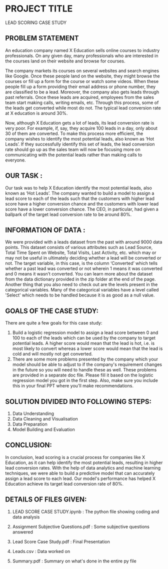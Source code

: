 
# PROJECT TITLE

LEAD SCORING CASE STUDY

## PROBLEM STATEMENT

An education company named X Education sells online courses to industry professionals. On any given day, many professionals who are interested in the courses land on their website and browse for courses. 

 

The company markets its courses on several websites and search engines like Google. Once these people land on the website, they might browse the courses or fill up a form for the course or watch some videos. When these people fill up a form providing their email address or phone number, they are classified to be a lead. Moreover, the company also gets leads through past referrals. Once these leads are acquired, employees from the sales team start making calls, writing emails, etc. Through this process, some of the leads get converted while most do not. The typical lead conversion rate at X education is around 30%. 

 

Now, although X Education gets a lot of leads, its lead conversion rate is very poor. For example, if, say, they acquire 100 leads in a day, only about 30 of them are converted. To make this process more efficient, the company wishes to identify the most potential leads, also known as ‘Hot Leads’. If they successfully identify this set of leads, the lead conversion rate should go up as the sales team will now be focusing more on communicating with the potential leads rather than making calls to everyone.
## OUR TASK :

Our task was to help X Education identify the most potential leads, also known as ‘Hot Leads’. The company wanted to build a model to assign a lead score to each of the leads such that the customers with higher lead score have a higher conversion chance and the customers with lower lead score have a lower conversion chance. The CEO, in particular, had given a ballpark of the target lead conversion rate to be around 80%.
## INFORMATION OF DATA :

We were provided with a leads dataset from the past with around 9000 data points. This dataset consists of various attributes such as Lead Source, Total Time Spent on Website, Total Visits, Last Activity, etc. which may or may not be useful in ultimately deciding whether a lead will be converted or not. The target variable, in this case, is the column ‘Converted’ which tells whether a past lead was converted or not wherein 1 means it was converted and 0 means it wasn’t converted. You can learn more about the dataset from the data dictionary provided in the zip folder at the end of the page. Another thing that you also need to check out are the levels present in the categorical variables. Many of the categorical variables have a level called 'Select' which needs to be handled because it is as good as a null value.
## GOALS OF THE CASE STUDY:

There are quite a few goals for this case study:

1. Build a logistic regression model to assign a lead score between 0 and 100 to each of the leads which can be used by the company to target potential leads. A higher score would mean that the lead is hot, i.e. is most likely to convert whereas a lower score would mean that the lead is cold and will mostly not get converted.
2. There are some more problems presented by the company which your model should be able to adjust to if the company's requirement changes in the future so you will need to handle these as well. These problems are provided in a separate doc file. Please fill it based on the logistic regression model you got in the first step. Also, make sure you include this in your final PPT where you'll make recommendations.
 
## SOLUTION DIVIDED INTO FOLLOWING STEPS: 

1. Data Understanding
2. Data Cleaning and Visualisation
3. Data Preparation
4. Model Building and Evaluation
## CONCLUSION:

In conclusion, lead scoring is a crucial process for companies like X Education, as it can help identify the most potential leads, resulting in higher lead conversion rates. With the help of data analytics and machine learning techniques, we were able to build a predictive model that can accurately assign a lead score to each lead. Our model's performance has helped X Education achieve its target lead conversion rate of 80%.
## DETAILS OF FILES GIVEN:

1. LEAD SCORE CASE STUDY.ipynb : The python file showing coding and data analysis

2. Assignment Subjective Questions.pdf : Some subjective questions answered

3. Lead Score Case Study.pdf : Final Presentation
4. Leads.csv : Data worked on
5. Summary.pdf : Summary on what's done in the entire py file